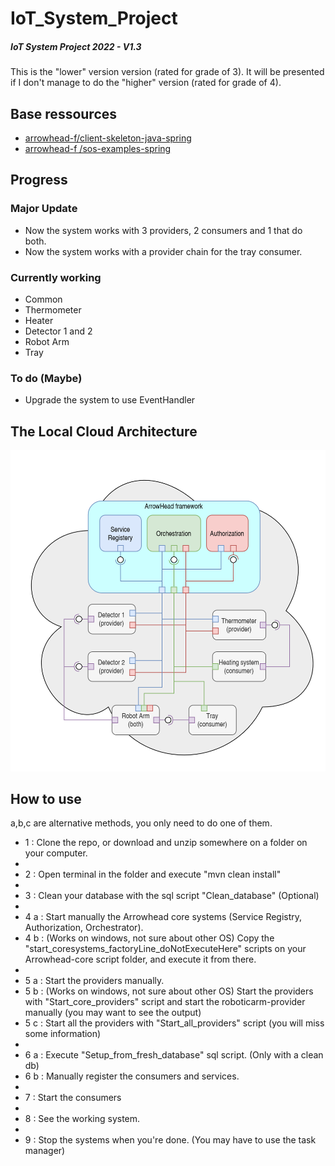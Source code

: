 # IoT_System_Project
##### IoT System Project 2022 - V1.3

This is the "lower" version version (rated for grade of 3). It will be presented if I don't manage to do the "higher" version (rated for grade of 4).

## Base ressources
- [arrowhead-f/client-skeleton-java-spring](https://github.com/arrowhead-f/client-skeleton-java-spring)
- [arrowhead-f /sos-examples-spring](https://github.com/arrowhead-f/sos-examples-spring)

## Progress

### Major Update
- Now the system works with 3 providers, 2 consumers and 1 that do both.
- Now the system works with a provider chain for the tray consumer.

### Currently working
- Common
- Thermometer
- Heater
- Detector 1 and 2
- Robot Arm
- Tray

### To do (Maybe)
- Upgrade the system to use EventHandler

## The Local Cloud Architecture

![Alt text](/documentation/LocalCloud_lower.png)



## How to use 

a,b,c are alternative methods, you only need to do one of them.

- 1 : Clone the repo, or download and unzip somewhere on a folder on your computer.
- 
- 2 : Open terminal in the folder and execute "mvn clean install"
- 
- 3 : Clean your database with the sql script "Clean_database" (Optional)
- 
- 4 a : Start manually the Arrowhead core systems (Service Registry, Authorization, Orchestrator).
- 4 b  : (Works on windows, not sure about other OS) Copy the "start_coresystems_factoryLine_doNotExecuteHere" scripts on your Arrowhead-core script folder, and execute it from there.
- 
- 5 a : Start the providers manually.
- 5 b : (Works on windows, not sure about other OS) Start the providers with "Start_core_providers" script and start the roboticarm-provider manually (you may want to see the output)
- 5 c : Start all the providers with "Start_all_providers" script (you will miss some information)
- 
- 6 a : Execute "Setup_from_fresh_database" sql script. (Only with a clean db)
- 6 b : Manually register the consumers and services.
- 
- 7 : Start the consumers
- 
- 8 : See the working system.
- 
- 9 : Stop the systems when you're done. (You may have to use the task manager)
